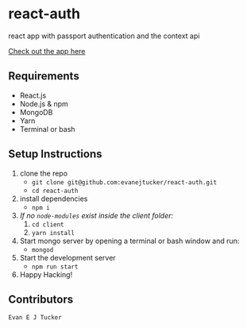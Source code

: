 # react-auth
react app with passport authentication and the context api

[Check out the app here](https://calm-escarpment-33185.herokuapp.com/)

## Requirements
* React.js
* Node.js & npm
* MongoDB
* Yarn
* Terminal or bash

## Setup Instructions
1. clone the repo 
    * `git clone git@github.com:evanejtucker/react-auth.git`
    * `cd react-auth`
2. install dependencies
    * `npm i`
3. *If no `node-modules` exist inside the client folder:*
   1. `cd client`
   2. `yarn install`
4. Start mongo server by opening a terminal or bash window and run:
    * `mongod`
5. Start the development server
    * `npm run start`
6. Happy Hacking!

## Contributors
    Evan E J Tucker

